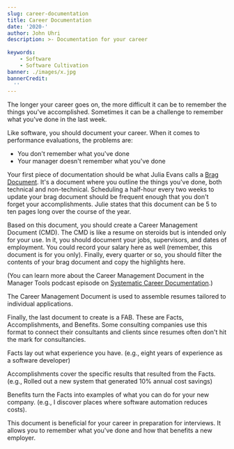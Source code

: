 ```yaml
---
slug: career-documentation
title: Career Documentation
date: '2020-'
author: John Uhri
description: >- Documentation for your career
  
keywords:
    - Software
    - Software Cultivation
banner: ./images/x.jpg
bannerCredit:
  ''
---
```

The longer your career goes on, the more difficult it can be to remember the things you've accomplished. Sometimes it can be a challenge to remember what you've done in the last week.

Like software, you should document your career. When it comes to performance evaluations, the problems are:

* You don't remember what you've done
* Your manager doesn't remember what you've done

Your first piece of documentation should be what Julia Evans calls a [Brag Document](https://jvns.ca/blog/brag-documents/). It's a document where you outline the things you've done, both technical and non-technical. Scheduling a half-hour every two weeks to update your brag document should be frequent enough that you don't forget your accomplishments. Julie states that this document can be 5 to ten pages long over the course of the year.

Based on this document, you should create a Career Management Document (CMD). The CMD is like a resume on steroids but is intended only for your use. In it, you should document your jobs, supervisors, and dates of employment. You could record your salary here as well (remember, this document is for you only). Finally, every quarter or so, you should filter the contents of your brag document and copy the highlights here.

(You can learn more about the Career Management Document in the Manager Tools podcast episode on [Systematic Career Documentation](https://www.manager-tools.com/2010/06/systematic-career-documentation-part-1-hall-fame-guidance#).)

The Career Management Document is used to assemble resumes tailored to individual applications.

Finally, the last document to create is a FAB. These are Facts, Accomplishments, and Benefits. Some consulting companies use this format to connect their consultants and clients since resumes often don't hit the mark for consultancies. 

Facts lay out what experience you have. (e.g., eight years of experience as a software developer)

Accomplishments cover the specific results that resulted from the Facts. (e.g., Rolled out a new system that generated 10% annual cost savings)

Benefits turn the Facts into examples of what you can do for your new company. (e.g., I discover places where software automation reduces costs).

This document is beneficial for your career in preparation for interviews. It allows you to remember what you've done and how that benefits a new employer.